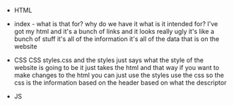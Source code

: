 * HTML
- index - what is that for?
  why do we have it
  what is it intended for?
  I've got my html and it's a bunch of links and it looks really ugly
  it's like a bunch of stuff
  it's all of the information
  it's all of the data that is on the website
  
* CSS
 CSS 
styles.css
and the styles just says what the style of the website is going to be
it just takes the html and that way if you want to make changes to the html you can just use the styles use the css
so the css is the information based on the header based on what the descriptor

* JS
